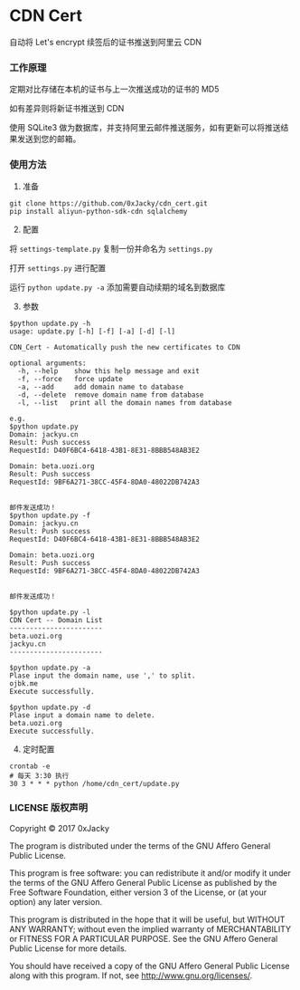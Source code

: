 # CDN Cert
自动将 Let's encrypt 续签后的证书推送到阿里云 CDN

### 工作原理
定期对比存储在本机的证书与上一次推送成功的证书的 MD5

如有差异则将新证书推送到 CDN

使用 SQLite3 做为数据库，并支持阿里云邮件推送服务，如有更新可以将推送结果发送到您的邮箱。

### 使用方法
1. 准备
```
git clone https://github.com/0xJacky/cdn_cert.git
pip install aliyun-python-sdk-cdn sqlalchemy
```
2. 配置

将 `settings-template.py` 复制一份并命名为 `settings.py`

打开 `settings.py` 进行配置

运行 `python update.py -a` 添加需要自动续期的域名到数据库

3.  参数

```
$python update.py -h
usage: update.py [-h] [-f] [-a] [-d] [-l]

CDN_Cert - Automatically push the new certificates to CDN

optional arguments:
  -h, --help    show this help message and exit
  -f, --force   force update
  -a, --add     add domain name to database
  -d, --delete  remove domain name from database
  -l, --list   print all the domain names from database

e.g.
$python update.py
Domain: jackyu.cn
Result: Push success
RequestId: D40F6BC4-6418-43B1-8E31-8BBB548AB3E2

Domain: beta.uozi.org
Result: Push success
RequestId: 9BF6A271-38CC-45F4-8DA0-48022DB742A3


邮件发送成功！
$python update.py -f
Domain: jackyu.cn
Result: Push success
RequestId: D40F6BC4-6418-43B1-8E31-8BBB548AB3E2

Domain: beta.uozi.org
Result: Push success
RequestId: 9BF6A271-38CC-45F4-8DA0-48022DB742A3


邮件发送成功！

$python update.py -l
CDN Cert -- Domain List
-----------------------
beta.uozi.org
jackyu.cn
-----------------------

$python update.py -a
Plase input the domain name, use ',' to split.
ojbk.me
Execute successfully.

$python update.py -d
Plase input a domain name to delete.
beta.uozi.org
Execute successfully.
```
4. 定时配置
```
crontab -e
# 每天 3:30 执行
30 3 * * * python /home/cdn_cert/update.py
```

### LICENSE 版权声明
Copyright © 2017 0xJacky

The program is distributed under the terms of the GNU Affero General Public License.

This program is free software: you can redistribute it and/or modify it under the terms of the GNU Affero General Public License as published by the Free Software Foundation, either version 3 of the License, or (at your option) any later version.

This program is distributed in the hope that it will be useful, but WITHOUT ANY WARRANTY; without even the implied warranty of MERCHANTABILITY or FITNESS FOR A PARTICULAR PURPOSE. See the GNU Affero General Public License for more details.

You should have received a copy of the GNU Affero General Public License along with this program. If not, see http://www.gnu.org/licenses/.
